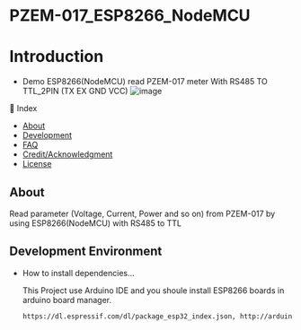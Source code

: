 # PZEM-017_ESP8266_NodeMCU

# Introduction
- Demo ESP8266(NodeMCU) read PZEM-017 meter With RS485 TO TTL_2PIN (TX EX GND VCC)
![image](https://user-images.githubusercontent.com/106540883/177025797-ae3f2c55-aa2f-494b-9cf5-8aabc507c458.png)


:ledger: Index
- [About](#beginner-about)
- [Development](#wrench-development)
- [FAQ](#question-faq)
- [Credit/Acknowledgment](#star2-creditacknowledgment)
- [License](#lock-license)

## About
  Read parameter (Voltage, Current, Power  and so on) from PZEM-017 by using ESP8266(NodeMCU) with RS485 to TTL
  
## Development Environment

- How to install dependencies...

  This Project use Arduino IDE and you shoule install ESP8266 boards in arduino board manager.
  ```sh
  https://dl.espressif.com/dl/package_esp32_index.json, http://arduino.esp8266.com/stable/package_esp8266com_index.json
